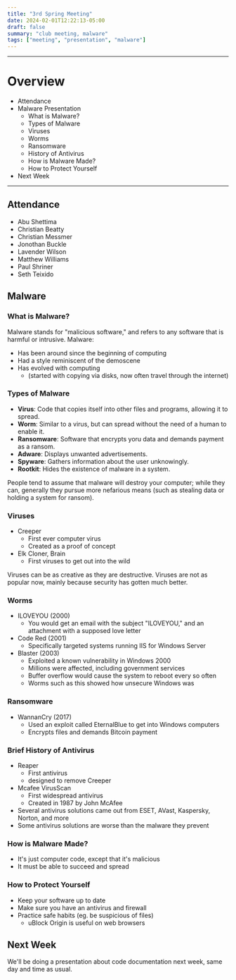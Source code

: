 ```yaml
---
title: "3rd Spring Meeting"
date: 2024-02-01T12:22:13-05:00
draft: false
summary: "club meeting, malware"
tags: ["meeting", "presentation", "malware"]
---
```


***
# Overview
- Attendance
- Malware Presentation
	- What is Malware?
	- Types of Malware
	- Viruses
	- Worms
	- Ransomware
	- History of Antivirus
	- How is Malware Made?
	- How to Protect Yourself
- Next Week
***

## Attendance
- Abu Shettima
- Christian Beatty
- Christian Messmer
- Jonothan Buckle
- Lavender Wilson
- Matthew Williams
- Paul Shriner
- Seth Teixido

## Malware
### What is Malware?
Malware stands for "malicious software," and refers to any software that is harmful or intrusive. 
Malware:
- Has been around since the beginning of computing
- Had a style reminiscent of the demoscene
- Has evolved with computing 
	- (started with copying via disks, now often travel through the internet)

### Types of Malware
- __Virus__: Code that copies itself into other files and programs, allowing it to spread.
- __Worm__: Similar to a virus, but can spread without the need of a human to enable it. 
- __Ransomware__: Software that encrypts yoru data and demands payment as a ransom.
- __Adware__: Displays unwanted advertisements.
- __Spyware__: Gathers information about the user unknowingly.
- __Rootkit__: Hides the existence of malware in a system.

People tend to assume that malware will destroy your computer; while they can, generally they pursue more nefarious means (such as stealing data or holding a system for ransom). 

### Viruses
- Creeper
	- First ever computer virus
	- Created as a proof of concept
- Elk Cloner, Brain
	- First viruses to get out into the wild

Viruses can be as creative as they are destructive.
Viruses are not as popular now, mainly because security has gotten much better.

### Worms
- ILOVEYOU (2000)
	- You would get an email with the subject "ILOVEYOU," and an attachment with a supposed love letter
- Code Red (2001)
	- Specifically targeted systems running IIS for Windows Server
- Blaster (2003)
	- Exploited a known vulnerability in Windows 2000
	- Millions were affected, including government services
	- Buffer overflow would cause the system to reboot every so often
	- Worms such as this showed how unsecure Windows was

### Ransomware
- WannanCry (2017)
	- Used an exploit called EternalBlue to get into Windows computers
	- Encrypts files and demands Bitcoin payment

### Brief History of Antivirus
- Reaper
	- First antivirus
	- designed to remove Creeper
- Mcafee VirusScan
	- First widespread antivirus
	- Created in 1987 by John McAfee
- Several antivirus solutions came out from ESET, AVast, Kaspersky, Norton, and more
- Some antivirus solutions are worse than the malware they prevent

### How is Malware Made?
- It's just computer code, except that it's malicious
- It must be able to succeed and spread

### How to Protect Yourself
- Keep your software up to date
- Make sure you have an antivirus and firewall
- Practice safe habits (eg. be suspicious of files)
	- uBlock Origin is useful on web browsers

## Next Week
We'll be doing a presentation about code documentation next week, same day and time as usual. 